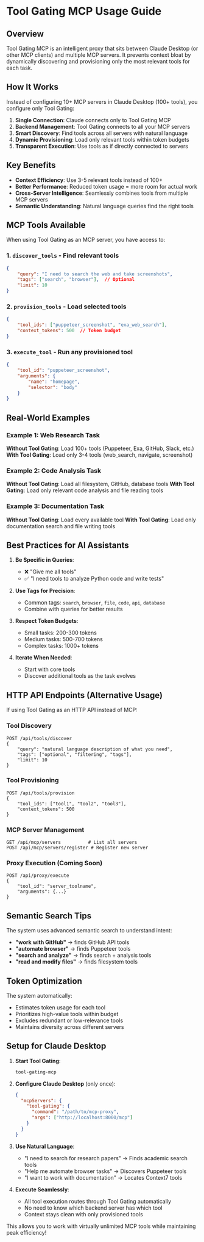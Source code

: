 # Tool Gating MCP Usage Guide

## Overview

Tool Gating MCP is an intelligent proxy that sits between Claude Desktop (or other MCP clients) and multiple MCP servers. It prevents context bloat by dynamically discovering and provisioning only the most relevant tools for each task.

## How It Works

Instead of configuring 10+ MCP servers in Claude Desktop (100+ tools), you configure only Tool Gating:
1. **Single Connection**: Claude connects only to Tool Gating MCP
2. **Backend Management**: Tool Gating connects to all your MCP servers
3. **Smart Discovery**: Find tools across all servers with natural language
4. **Dynamic Provisioning**: Load only relevant tools within token budgets
5. **Transparent Execution**: Use tools as if directly connected to servers

## Key Benefits

- **Context Efficiency**: Use 3-5 relevant tools instead of 100+ 
- **Better Performance**: Reduced token usage = more room for actual work
- **Cross-Server Intelligence**: Seamlessly combines tools from multiple MCP servers
- **Semantic Understanding**: Natural language queries find the right tools

## MCP Tools Available

When using Tool Gating as an MCP server, you have access to:

### 1. `discover_tools` - Find relevant tools
```json
{
    "query": "I need to search the web and take screenshots",
    "tags": ["search", "browser"],  // Optional
    "limit": 10
}
```

### 2. `provision_tools` - Load selected tools
```json
{
    "tool_ids": ["puppeteer_screenshot", "exa_web_search"],
    "context_tokens": 500  // Token budget
}
```

### 3. `execute_tool` - Run any provisioned tool
```json
{
    "tool_id": "puppeteer_screenshot",
    "arguments": {
        "name": "homepage",
        "selector": "body"
    }
}
```

## Real-World Examples

### Example 1: Web Research Task
**Without Tool Gating**: Load 100+ tools (Puppeteer, Exa, GitHub, Slack, etc.)
**With Tool Gating**: Load only 3-4 tools (web_search, navigate, screenshot)

### Example 2: Code Analysis Task  
**Without Tool Gating**: Load all filesystem, GitHub, database tools
**With Tool Gating**: Load only relevant code analysis and file reading tools

### Example 3: Documentation Task
**Without Tool Gating**: Load every available tool
**With Tool Gating**: Load only documentation search and file writing tools

## Best Practices for AI Assistants

1. **Be Specific in Queries**: 
   - ❌ "Give me all tools"
   - ✅ "I need tools to analyze Python code and write tests"

2. **Use Tags for Precision**:
   - Common tags: `search`, `browser`, `file`, `code`, `api`, `database`
   - Combine with queries for better results

3. **Respect Token Budgets**:
   - Small tasks: 200-300 tokens
   - Medium tasks: 500-700 tokens  
   - Complex tasks: 1000+ tokens

4. **Iterate When Needed**:
   - Start with core tools
   - Discover additional tools as the task evolves

## HTTP API Endpoints (Alternative Usage)

If using Tool Gating as an HTTP API instead of MCP:

### Tool Discovery
```
POST /api/tools/discover
{
    "query": "natural language description of what you need",
    "tags": ["optional", "filtering", "tags"],
    "limit": 10
}
```

### Tool Provisioning
```
POST /api/tools/provision
{
    "tool_ids": ["tool1", "tool2", "tool3"],
    "context_tokens": 500
}
```

### MCP Server Management
```
GET /api/mcp/servers          # List all servers
POST /api/mcp/servers/register # Register new server
```

### Proxy Execution (Coming Soon)
```
POST /api/proxy/execute
{
    "tool_id": "server_toolname",
    "arguments": {...}
}
```

## Semantic Search Tips

The system uses advanced semantic search to understand intent:

- **"work with GitHub"** → finds GitHub API tools
- **"automate browser"** → finds Puppeteer tools  
- **"search and analyze"** → finds search + analysis tools
- **"read and modify files"** → finds filesystem tools

## Token Optimization

The system automatically:
- Estimates token usage for each tool
- Prioritizes high-value tools within budget
- Excludes redundant or low-relevance tools
- Maintains diversity across different servers

## Setup for Claude Desktop

1. **Start Tool Gating**:
   ```bash
   tool-gating-mcp
   ```

2. **Configure Claude Desktop** (only once):
   ```json
   {
     "mcpServers": {
       "tool-gating": {
         "command": "/path/to/mcp-proxy",
         "args": ["http://localhost:8000/mcp"]
       }
     }
   }
   ```

3. **Use Natural Language**:
   - "I need to search for research papers" → Finds academic search tools
   - "Help me automate browser tasks" → Discovers Puppeteer tools
   - "I want to work with documentation" → Locates Context7 tools

4. **Execute Seamlessly**:
   - All tool execution routes through Tool Gating automatically
   - No need to know which backend server has which tool
   - Context stays clean with only provisioned tools

This allows you to work with virtually unlimited MCP tools while maintaining peak efficiency!